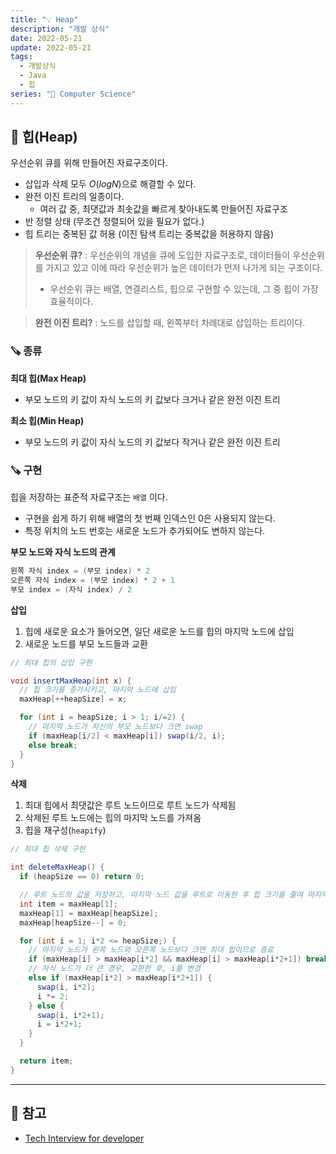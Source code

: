 ```yaml
---
title: "💡 Heap"
description: "개발 상식"
date: 2022-05-21
update: 2022-05-21
tags:
  - 개발상식
  - Java
  - 힙
series: "📂 Computer Science"
---
```


## 🧷 힙(Heap)
우선순위 큐를 위해 만들어진 자료구조이다.
- 삽입과 삭제 모두 $O(logN)$으로 해결할 수 있다.
- 완전 이진 트리의 일종이다.
  - 여러 값 중, 최댓값과 최솟값을 빠르게 찾아내도록 만들어진 자료구조
- 반 정렬 상태 (무조건 정렬되어 있을 필요가 없다.)
- 힙 트리는 중복된 값 허용 (이진 탐색 트리는 중복값을 허용하지 않음)

> **우선순위 큐?**
> : 우선순위의 개념을 큐에 도입한 자료구조로, 데이터들이 우선순위를 가지고 있고 이에 따라 우선순위가 높은 데이터가 먼저 나가게 되는 구조이다.
> - 우선순위 큐는 배열, 연결리스트, 힙으로 구현할 수 있는데, 그 중 힙이 가장 효율적이다.

> **완전 이진 트리?**
> : 노드를 삽입할 때, 왼쪽부터 차례대로 삽입하는 트리이다.

### 🪚 종류
**최대 힙(Max Heap)**
- 부모 노드의 키 값이 자식 노드의 키 값보다 크거나 같은 완전 이진 트리

**최소 힙(Min Heap)**
- 부모 노드의 키 값이 자식 노드의 키 값보다 작거나 같은 완전 이진 트리

### 🪚 구현
힙을 저장하는 표준적 자료구조는 `배열` 이다.
- 구현을 쉽게 하기 위해 배열의 첫 번째 인덱스인 0은 사용되지 않는다.
- 특정 위치의 노드 번호는 새로운 노드가 추가되어도 변하지 않는다.

**부모 노드와 자식 노드의 관계**
```java
왼쪽 자식 index = (부모 index) * 2
오른쪽 자식 index = (부모 index) * 2 + 1
부모 index = (자식 index) / 2
```

**삽입**
1. 힙에 새로운 요소가 들어오면, 일단 새로운 노드를 힙의 마지막 노드에 삽입
2. 새로운 노드를 부모 노드들과 교환

```java
// 최대 힙의 삽입 구현

void insertMaxHeap(int x) {
  // 힙 크기를 증가시키고, 마지막 노드에 삽입
  maxHeap[++heapSize] = x;

  for (int i = heapSize; i > 1; i/=2) {
    // 마지막 노드가 자신의 부모 노드보다 크면 swap
    if (maxHeap[i/2] < maxHeap[i]) swap(i/2, i);
    else break;
  }
}
```

**삭제**
1. 최대 힙에서 최댓값은 루트 노드이므로 루트 노드가 삭제됨
2. 삭제된 루트 노드에는 힙의 마지막 노드를 가져옴
3. 힙을 재구성(`heapify`)

```java
// 최대 힙 삭제 구현

int deleteMaxHeap() {
  if (heapSize == 0) return 0;

  // 루트 노드의 값을 저장하고, 마지막 노드 값을 루트로 이동한 후 힙 크기를 줄여 마지막 노드를 0으로 초기화
  int item = maxHeap[1];
  maxHeap[1] = maxHeap[heapSize];
  maxHeap[heapSize--] = 0;

  for (int i = 1; i*2 <= heapSize;) {
    // 마지막 노드가 왼쪽 노드와 오른쪽 노드보다 크면 최대 힙이므로 종료
    if (maxHeap[i] > maxHeap[i*2] && maxHeap[i] > maxHeap[i*2+1]) break;
    // 자식 노드가 더 큰 경우, 교환한 후, i를 변경
    else if (maxHeap[i*2] > maxHeap[i*2+1]) {
      swap(i, i*2);
      i *= 2;
    } else {
      swap(i, i*2+1);
      i = i*2+1;
    }
  }

  return item;
}
```

---

## 📕 참고
- [Tech Interview for developer](https://gyoogle.dev/blog/computer-science/data-structure/Heap.html)
